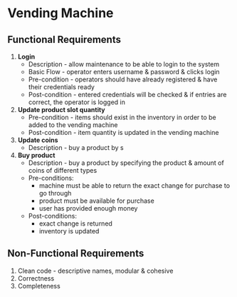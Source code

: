 # Vending Machine

## Functional Requirements

1. **Login**
   - Description - allow maintenance to be able to login to the system
   - Basic Flow - operator enters username & password & clicks login
   - Pre-condition - operators should have already registered & have their credentials ready
   - Post-condition - entered credentials will be checked & if entries are correct, the operator is logged in
2. **Update product slot quantity**
   - Pre-condition - items should exist in the inventory in order to be added to the vending machine
   - Post-condition - item quantity is updated in the vending machine
3. **Update coins**
   - Description - buy a product by s
4. **Buy product**
   - Description - buy a product by specifying the product & amount of coins of different types
   - Pre-conditions:
     - machine must be able to return the exact change for purchase to go through
     - product must be available for purchase
     - user has provided enough money
   - Post-conditions:
     - exact change is returned
     - inventory is updated

## Non-Functional Requirements

1. Clean code - descriptive names, modular & cohesive
2. Correctness
3. Completeness
